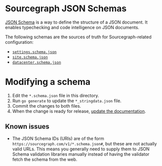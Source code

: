 # Sourcegraph JSON Schemas

[JSON Schema](http://json-schema.org/) is a way to define the structure of a JSON document. It enables typechecking and code intelligence on JSON documents.

The following schemas are the sources of truth for Sourcegraph-related configuration:

- [`settings.schema.json`](./settings.schema.json)
- [`site.schema.json`](./site.schema.json)
- [`datacenter.schema.json`](./datacenter.schema.json)

# Modifying a schema

1.  Edit the `*.schema.json` file in this directory.
1.  Run `go generate` to update the `*_stringdata.json` file.
1.  Commit the changes to both files.
1.  When the change is ready for release, [update the documentation](https://github.com/sourcegraph/website/blob/master/README.md#documentation-pages).

## Known issues

- The JSON Schema IDs (URIs) are of the form `https://sourcegraph.com/v1/*.schema.json#`, but these are not actually valid URLs. This means you generally need to supply them to JSON Schema validation libraries manually instead of having the validator fetch the schema from the web.
